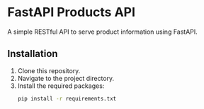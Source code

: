 # FastAPI Products API

A simple RESTful API to serve product information using FastAPI.

## Installation

1. Clone this repository.
2. Navigate to the project directory.
3. Install the required packages:
   ```bash
   pip install -r requirements.txt